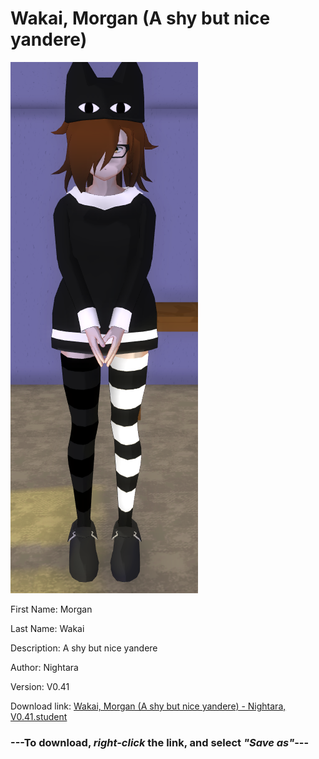 # Wakai, Morgan (A shy but nice yandere)

<img src = "https://raw.githubusercontent.com/Arbiter1223/Daigaku-Gurashi-Custom-Students/master/Students/Files/Wakai%2C%20Morgan%20(A%20shy%20but%20nice%20yandere).png">

First Name: Morgan

Last Name: Wakai

Description: A shy but nice yandere

Author: Nightara

Version: V0.41

Download link: <a href="https://raw.githubusercontent.com/Arbiter1223/Daigaku-Gurashi-Custom-Students/master/Students/Files/Wakai%2C%20Morgan%20(A%20shy%20but%20nice%20yandere)%20-%20Nightara%2C%20V0.41.student">Wakai, Morgan (A shy but nice yandere) - Nightara, V0.41.student</a>

### ---**To download, _right-click_ the link, and select _"Save as"_**---
